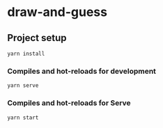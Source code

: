 # draw-and-guess

## Project setup
```
yarn install
```

### Compiles and hot-reloads for development
```
yarn serve
```

### Compiles and hot-reloads for Serve

```
yarn start
```


